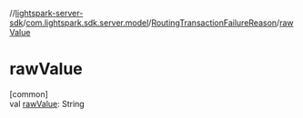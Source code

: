 //[lightspark-server-sdk](../../../index.md)/[com.lightspark.sdk.server.model](../index.md)/[RoutingTransactionFailureReason](index.md)/[rawValue](raw-value.md)

# rawValue

[common]\
val [rawValue](raw-value.md): String

